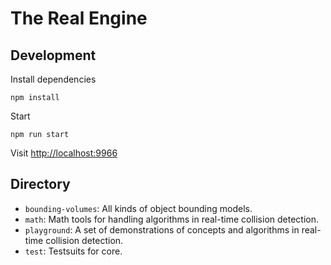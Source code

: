 # The Real Engine

## Development

Install dependencies

```
npm install
```

Start

```
npm run start
```

Visit [http://localhost:9966](http://localhost:9966)

## Directory

- `bounding-volumes`: All kinds of object bounding models.
- `math`: Math tools for handling algorithms in real-time collision detection.
- `playground`: A set of demonstrations of concepts and algorithms in real-time collision detection.
- `test`: Testsuits for core.
